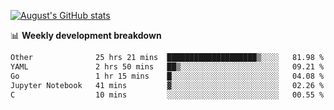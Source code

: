 
[![August's GitHub stats](https://github-readme-stats.vercel.app/api?username=zou-weidong&show_icons=true&theme=radical)](https://github.com/zou-weidong)


📊 **Weekly development breakdown**
<!--START_SECTION:waka-->

```txt
Other              25 hrs 21 mins  ████████████████████▒░░░░   81.98 %
YAML               2 hrs 50 mins   ██▒░░░░░░░░░░░░░░░░░░░░░░   09.21 %
Go                 1 hr 15 mins    █░░░░░░░░░░░░░░░░░░░░░░░░   04.08 %
Jupyter Notebook   41 mins         ▓░░░░░░░░░░░░░░░░░░░░░░░░   02.26 %
C                  10 mins         ░░░░░░░░░░░░░░░░░░░░░░░░░   00.55 %
```

<!--END_SECTION:waka-->
